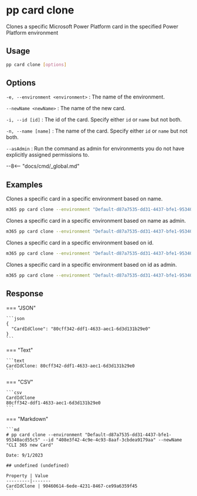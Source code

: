 # pp card clone

Clones a specific Microsoft Power Platform card in the specified Power Platform environment

## Usage

```sh
pp card clone [options]
```

## Options

`-e, --environment <environment>`
: The name of the environment.

`--newName <newName>`
: The name of the new card.

`-i, --id [id]`
: The id of the card. Specify either `id` or `name` but not both.

`-n, --name [name]`
: The name of the card. Specify either `id` or `name` but not both.

`--asAdmin`
: Run the command as admin for environments you do not have explicitly assigned permissions to.

--8<-- "docs/cmd/_global.md"

## Examples

Clones a specific card in a specific environment based on name.

```sh
m365 pp card clone --environment "Default-d87a7535-dd31-4437-bfe1-95340acd55c5" --name "CLI 365 Card" --newName "CLI 365 new Card"
```

Clones a specific card in a specific environment based on name as admin.

```sh
m365 pp card clone --environment "Default-d87a7535-dd31-4437-bfe1-95340acd55c5" --name "CLI 365 Card" --newName "CLI 365 new Card" --asAdmin 
```

Clones a specific card in a specific environment based on id.

```sh
m365 pp card clone --environment "Default-d87a7535-dd31-4437-bfe1-95340acd55c5" --id "408e3f42-4c9e-4c93-8aaf-3cbdea9179aa" --newName "CLI 365 new Card"
```

Clones a specific card in a specific environment based on id as admin.

```sh
m365 pp card clone --environment "Default-d87a7535-dd31-4437-bfe1-95340acd55c5" --id "408e3f42-4c9e-4c93-8aaf-3cbdea9179aa" --newName "CLI 365 new Card" --asAdmin
```

## Response

=== "JSON"

    ```json
    {
      "CardIdClone": "80cff342-ddf1-4633-aec1-6d3d131b29e0"
    }
    ```

=== "Text"

    ```text
    CardIdClone: 80cff342-ddf1-4633-aec1-6d3d131b29e0
    ```

=== "CSV"

    ```csv
    CardIdClone
    80cff342-ddf1-4633-aec1-6d3d131b29e0
    ```
    
=== "Markdown"

    ```md
    # pp card clone --environment "Default-d87a7535-dd31-4437-bfe1-95340acd55c5" --id "408e3f42-4c9e-4c93-8aaf-3cbdea9179aa" --newName "CLI 365 new Card"

    Date: 9/1/2023

    ## undefined (undefined)

    Property | Value
    ---------|-------
    CardIdClone | 90460614-6ede-4231-8467-ce99a6359f45
    ```

